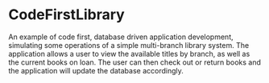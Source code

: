 # CodeFirstLibrary
An example of code first, database driven application development, simulating some operations of a simple multi-branch library system. The application allows a user to view the available titles by branch, as well as the current books on loan. The user can then check out or return books and the application will update the database accordingly.
